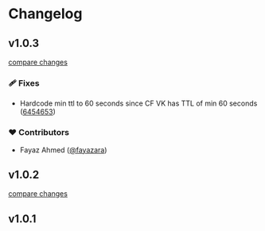 # Changelog


## v1.0.3

[compare changes](https://github.com/fayazara/nuxthub-ratelimit/compare/v1.0.2...v1.0.3)

### 🩹 Fixes

- Hardcode min ttl to 60 seconds since CF VK has TTL of min 60 seconds ([6454653](https://github.com/fayazara/nuxthub-ratelimit/commit/6454653))

### ❤️ Contributors

- Fayaz Ahmed ([@fayazara](http://github.com/fayazara))

## v1.0.2

[compare changes](https://github.com/fayazara/nuxthub-ratelimit/compare/v1.0.1...v1.0.2)

## v1.0.1

